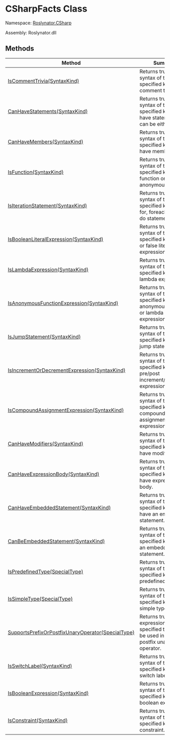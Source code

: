 # CSharpFacts Class

Namespace: [Roslynator.CSharp](../README.md)

Assembly: Roslynator\.dll

## Methods

| Method| Summary|
| --- | --- |
| [IsCommentTrivia(SyntaxKind)](IsCommentTrivia/README.md) | Returns true if a syntax of the specified kind is comment trivia\. |
| [CanHaveStatements(SyntaxKind)](CanHaveStatements/README.md) | Returns true if a syntax of the specified kind can have statements\. It can be either  or \. |
| [CanHaveMembers(SyntaxKind)](CanHaveMembers/README.md) | Returns true if a syntax of the specified kind can have members\. |
| [IsFunction(SyntaxKind)](IsFunction/README.md) | Returns true if a syntax of the specified kind if local function or anonymous function\. |
| [IsIterationStatement(SyntaxKind)](IsIterationStatement/README.md) | Returns true if a syntax of the specified kind is a for, foreach, while or do statement\. |
| [IsBooleanLiteralExpression(SyntaxKind)](IsBooleanLiteralExpression/README.md) | Returns true if a syntax of the specified kind is true or false literal expression\. |
| [IsLambdaExpression(SyntaxKind)](IsLambdaExpression/README.md) | Returns true if a syntax of the specified kind is a lambda expression\. |
| [IsAnonymousFunctionExpression(SyntaxKind)](IsAnonymousFunctionExpression/README.md) | Returns true if a syntax of the specified kind is an anonymous method or lambda expression\. |
| [IsJumpStatement(SyntaxKind)](IsJumpStatement/README.md) | Returns true if a syntax of the specified kind is a jump statement\. |
| [IsIncrementOrDecrementExpression(SyntaxKind)](IsIncrementOrDecrementExpression/README.md) | Returns true if a syntax of the specified kind is pre/post increment/decrement expression\. |
| [IsCompoundAssignmentExpression(SyntaxKind)](IsCompoundAssignmentExpression/README.md) | Returns true if a syntax of the specified kind is a compound assignment expression\. |
| [CanHaveModifiers(SyntaxKind)](CanHaveModifiers/README.md) | Returns true if a syntax of the specified kind can have modifiers\. |
| [CanHaveExpressionBody(SyntaxKind)](CanHaveExpressionBody/README.md) | Returns true if a syntax of the specified kind can have expression body\. |
| [CanHaveEmbeddedStatement(SyntaxKind)](CanHaveEmbeddedStatement/README.md) | Returns true if a syntax of the specified kind can have an embedded statement\. |
| [CanBeEmbeddedStatement(SyntaxKind)](CanBeEmbeddedStatement/README.md) | Returns true if a syntax of the specified kind can be an embedded statement\. |
| [IsPredefinedType(SpecialType)](IsPredefinedType/README.md) | Returns true if a syntax of the specified kind is a predefined type\. |
| [IsSimpleType(SpecialType)](IsSimpleType/README.md) | Returns true if a syntax of the specified kind is a simple type\. |
| [SupportsPrefixOrPostfixUnaryOperator(SpecialType)](SupportsPrefixOrPostfixUnaryOperator/README.md) | Returns true if an expression of the specified type can be used in a prefix or postfix unary operator\. |
| [IsSwitchLabel(SyntaxKind)](IsSwitchLabel/README.md) | Returns true if a syntax of the specified kind is a switch label\. |
| [IsBooleanExpression(SyntaxKind)](IsBooleanExpression/README.md) | Returns true if a syntax of the specified kind is a boolean expression\. |
| [IsConstraint(SyntaxKind)](IsConstraint/README.md) | Returns true if a syntax of the specified kind is a constraint\. |

